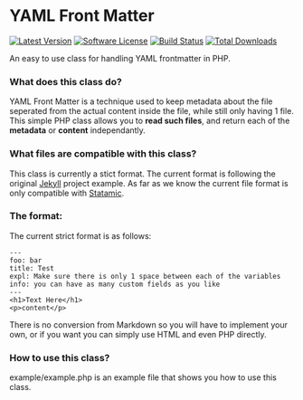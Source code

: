 YAML Front Matter
================
[![Latest Version](http://img.shields.io/packagist/v/modularr/yaml-front-matter.svg?style=flat)](https://packagist.org/packages/modularr/yaml-front-matter)
[![Software License](https://poser.pugx.org/modularr/yaml-front-matter/license.svg)](LICENSE.md)
[![Build Status](https://img.shields.io/travis/Modularr/YAML-FrontMatter/master.svg?style=flat)](https://travis-ci.org/Modularr/YAML-FrontMatter)
[![Total Downloads](https://img.shields.io/packagist/dt/modularr/yaml-front-matter.svg?style=flat)](https://packagist.org/packages/modularr/yaml-front-matter)

An easy to use class for handling YAML frontmatter in PHP.

### What does this class do?

YAML Front Matter is a technique used to keep metadata about the file seperated from the actual content inside the file, while still only having 1 file. This simple PHP class allows you to **read such files**, and return each of the **metadata** or **content** independantly.

### What files are compatible with this class?

This class is currently a stict format. The current format is following the original [Jekyll](https://github.com/mojombo/jekyll/wiki/yaml-front-matter) project example. As far as we know the current file format is only compatible with [Statamic](http://statamic.com/ "Statamic is a flexible, flat file CMS").


### The format:

The current strict format is as follows:

	---
	foo: bar
	title: Test
	expl: Make sure there is only 1 space between each of the variables
	info: you can have as many custom fields as you like
	---
	<h1>Text Here</h1>
	<p>content</p>

There is no conversion from Markdown so you will have to implement your own, or if you want you can simply use HTML and even PHP directly.

### How to use this class?

example/example.php is an example file that shows you how to use this class.
